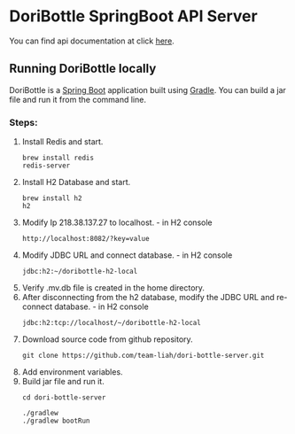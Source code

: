 # DoriBottle SpringBoot API Server

You can find api documentation at click [here](https://api.doribottle-id.co.kr/swagger-ui/index.html).

## Running DoriBottle locally
DoriBottle is a [Spring Boot](https://spring.io/guides/gs/spring-boot) application built using [Gradle](https://spring.io/guides/gs/gradle/). You can build a jar file and run it from the command line.

### Steps:
1) Install Redis and start.
   ```
   brew install redis
   redis-server
   ```
2) Install H2 Database and start.
   ```
   brew install h2
   h2
   ```
3) Modify Ip 218.38.137.27 to localhost. - in H2 console
   ```
   http://localhost:8082/?key=value
   ```
4) Modify JDBC URL and connect database. - in H2 console
   ```
   jdbc:h2:~/doribottle-h2-local
   ```
5) Verify .mv.db file is created in the home directory.
6) After disconnecting from the h2 database, modify the JDBC URL and re-connect database. - in H2 console
   ```
   jdbc:h2:tcp://localhost/~/doribottle-h2-local
   ```
7) Download source code from github repository.
   ```
   git clone https://github.com/team-liah/dori-bottle-server.git
   ```
8) Add environment variables.
9) Build jar file and run it.
   ```
   cd dori-bottle-server
   
   ./gradlew
   ./gradlew bootRun
   ```
